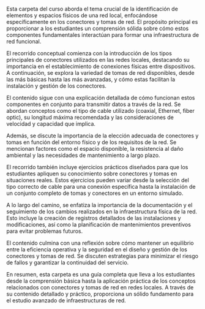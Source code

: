 Esta carpeta del curso aborda el tema crucial de la identificación de elementos y espacios físicos de una red local, enfocándose específicamente en los conectores y tomas de red. El propósito principal es proporcionar a los estudiantes un comprensión sólida sobre cómo estos componentes fundamentales interactúan para formar una infraestructura de red funcional.

El recorrido conceptual comienza con la introducción de los tipos principales de conectores utilizados en las redes locales, destacando su importancia en el establecimiento de conexiones físicas entre dispositivos. A continuación, se explora la variedad de tomas de red disponibles, desde las más básicas hasta las más avanzadas, y cómo estas facilitan la instalación y gestión de los conectores.

El contenido sigue con una explicación detallada de cómo funcionan estos componentes en conjunto para transmitir datos a través de la red. Se abordan conceptos como el tipo de cable utilizado (coaxial, Ethernet, fiber optic), su longitud máxima recomendada y las consideraciones de velocidad y capacidad que implica.

Además, se discute la importancia de la elección adecuada de conectores y tomas en función del entorno físico y de los requisitos de la red. Se mencionan factores como el espacio disponible, la resistencia al daño ambiental y las necesidades de mantenimiento a largo plazo.

El recorrido también incluye ejercicios prácticos diseñados para que los estudiantes apliquen su conocimiento sobre conectores y tomas en situaciones reales. Estos ejercicios pueden variar desde la selección del tipo correcto de cable para una conexión específica hasta la instalación de un conjunto completo de tomas y conectores en un entorno simulado.

A lo largo del camino, se enfatiza la importancia de la documentación y el seguimiento de los cambios realizados en la infraestructura física de la red. Esto incluye la creación de registros detallados de las instalaciones y modificaciones, así como la planificación de mantenimientos preventivos para evitar problemas futuros.

El contenido culmina con una reflexión sobre cómo mantener un equilibrio entre la eficiencia operativa y la seguridad en el diseño y gestión de los conectores y tomas de red. Se discuten estrategias para minimizar el riesgo de fallos y garantizar la continuidad del servicio.

En resumen, esta carpeta es una guía completa que lleva a los estudiantes desde la comprensión básica hasta la aplicación práctica de los conceptos relacionados con conectores y tomas de red en redes locales. A través de su contenido detallado y práctico, proporciona un sólido fundamento para el estudio avanzado de infraestructuras de red.
